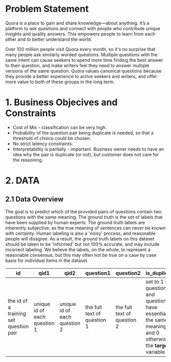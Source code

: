 # Problem Statement
Quora is a place to gain and share knowledge—about anything. It’s a platform to ask questions and connect with people who contribute unique insights and quality answers. This empowers people to learn 
from each other and to better understand the world.

Over 100 million people visit Quora every month, so it's no surprise that many people ask similarly worded questions. Multiple questions with the same intent can cause seekers to spend more time finding 
the best answer to their question, and make writers feel they need to answer multiple versions of the same question. Quora values canonical questions because they provide a better experience to active 
seekers and writers, and offer more value to both of these groups in the long term.

# 1. Business Objecives and Constraints
- Cost of Mis - classification can be very high.
- Probability of the question pair being duplicate is needed,
 so that a threshold of choice could be chosen.
- No strict latency constraints.
- Interpretability is partially - important. Business owner needs to have an idea why the pair is duplicate (or not), but customer does not care for the reasoning.

# 2. DATA
## 2.1 Data Overview
The goal is to predict which of the provided pairs of questions contain two questions with the same meaning. The ground truth is the set of labels that have been supplied by human experts. The ground truth labels are inherently subjective, as the true meaning of sentences can never be known with certainty. Human labeling is also a 'noisy' process, and reasonable people will disagree. As a result, the ground truth labels on this dataset should be taken to be 'informed' but not 100% accurate, and may include incorrect labeling. We believe the labels, on the whole, to represent a reasonable consensus, but this may often not be true on a case by case basis for individual items in the dataset.

id | qid1 | qid2 | question1 | question2 | is_duplicate
---|------|------|-----------|-----------|-------------
the id of a training set question pair | unique id of each question 1 | unique id of each question 2 | the full text of question 1 | the full text of question 2 |set to 1 if question1 and question2 have essentially the same meaning, and 0 otherwise. the **target** variable
